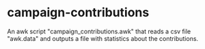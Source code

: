 # campaign-contributions
An awk script "campaign_contributions.awk" that reads a csv file "awk.data" and outputs a file with statistics about the contributions.
